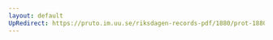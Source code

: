 ```yaml
---
layout: default
UpRedirect: https://pruto.im.uu.se/riksdagen-records-pdf/1880/prot-1880--ak--005/prot-1880--ak--005_001.pdf
---
```

